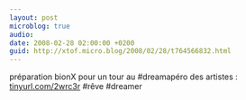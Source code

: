 ```yaml
---
layout: post
microblog: true
audio: 
date: 2008-02-28 02:00:00 +0200
guid: http://xtof.micro.blog/2008/02/28/t764566832.html
---
```

préparation bionX pour un tour au #dreamapéro des artistes : [tinyurl.com/2wrc3r](http://tinyurl.com/2wrc3r) #rêve #dreamer

